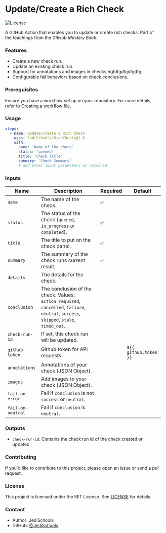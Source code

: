 # Update/Create a Rich Check

![License](https://img.shields.io/github/license/JediSchools/RichChecks)

A GitHub Action that enables you to update or create rich checks. Part of the teachings from the *GitHub Mastery Book*.

### Features

- Create a new check run.
- Update an existing check run.
- Support for annotations and images in checks.hgfdfgdfgdfgdfg
- Configurable fail behaviors based on check conclusions.

### Prerequisites

Ensure you have a workflow set up on your repository. For more details, refer to [Creating a workflow file](https://docs.github.com/en/actions/learn-github-actions/introduction-to-github-actions#create-an-example-workflow).

### Usage

```yaml
steps:
  - name: Update/Create a Rich Check
    uses: JediSchools/RichChecks@1.0
    with:
      name: 'Name of the check'
      status: 'queued'
      title: 'Check Title'
      summary: 'Check Summary'
      # and other input parameters as required
```

### Inputs

| Name          | Description   | Required | Default |
|---------------|---------------|----------|---------|
| `name`        | The name of the check. | ✅ | |
| `status`      | The status of the check (`queued`, `in_progress` or `completed`). | ✅ | |
| `title`       | The title to put on the check panel. | ✅ | |
| `summary`     | The summary of the check runs current result. | ✅ | |
| `details`     | The details for the check. | | |
| `conclusion`  | The conclusion of the check. Values: `action_required`, `cancelled`, `failure`, `neutral`, `success`, `skipped`, `stale`, `timed_out`. | | |
| `check-run-id`| If set, this check run will be updated. | | |
| `github-token`| Github token for API requests. | | `${{ github.token }}` |
| `annotations` | Annotations of your check (JSON Object). | | |
| `images`      | Add images to your check (JSON Object). | | |
| `fail-on-error` | Fail if `conclusion` is not `success` or `neutral`. | | |
| `fail-on-neutral` | Fail if `conclusion` is `neutral`. | | |

### Outputs

- `check-run-id`: Contains the check run id of the check created or updated.

### Contributing

If you'd like to contribute to this project, please open an issue or send a pull request.

### License

This project is licensed under the MIT License. See [LICENSE](./LICENSE.txt) for details.

### Contact

- Author: JediSchools
- GitHub: [@JediSchools](https://github.com/JediSchools)
